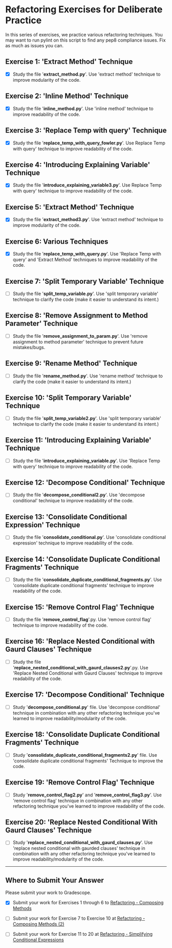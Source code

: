 # Refactoring Exercises for Deliberate Practice

In this series of exercises, we practice various refactoring techniques. You may want to run pylint on this script to find any pep8 compliance issues. Fix as much as issues you can.

## Exercise 1: 'Extract Method' Technique

- [X] Study the file '**extract_method.py**'. Use 'extract method' technique to improve modularity of the code.

## Exercise 2: 'Inline Method' Technique

- [X] Study the file '**inline_method.py**'. Use 'inline method' technique to improve readability of the code.

## Exercise 3: 'Replace Temp with query' Technique

- [X] Study the file '**replace_temp_with_query_fowler.py**'. Use Replace Temp with query' technique to improve readability of the code.

## Exercise 4: 'Introducing Explaining Variable' Technique

- [X] Study the file '**introduce_explaining_variable3.py**'. Use Replace Temp with query' technique to improve readability of the code.

## Exercise 5: 'Extract Method' Technique

- [X] Study the file '**extract_method3.py**'. Use 'extract method' technique to improve modularity of the code.

## Exercise 6: Various Techniques

- [X] Study the file '**replace_temp_with_query.py**'. Use 'Replace Temp with query' and 'Extract Method' techniques to improve readability of the code.

## Exercise 7: 'Split Temporary Variable' Technique

- [ ] Study the file '**split_temp_variable.py**'. Use 'split temporary variable' technique to clarify the code (make it easier to understand its intent.)

## Exercise 8: 'Remove Assignment to Method Parameter' Technique

- [ ] Study the file '**remove_assignment_to_param.py**'. Use 'remove assignment to method parameter' technique to prevent future mistakes/bugs.

## Exercise 9: 'Rename Method' Technique

- [ ] Study the file '**rename_method.py**'. Use 'rename method' technique to clarify the code (make it easier to understand its intent.)

## Exercise 10: 'Split Temporary Variable' Technique

- [ ] Study the file '**split_temp_variable2.py**'. Use 'split temporary variable' technique to clarify the code (make it easier to understand its intent.)

## Exercise 11: 'Introducing Explaining Variable' Technique

- [ ] Study the file '**introduce_explaining_variable.py**'. Use 'Replace Temp with query' technique to improve readability of the code.

## Exercise 12: 'Decompose Conditional' Technique

- [ ] Study the file '**decompose_conditional2.py**'. Use 'decompose conditional' technique to improve readability of the code.

## Exercise  13: 'Consolidate Conditional Expression' Technique

- [ ] Study the file '**consolidate_conditional.py**'. Use 'consolidate conditional expression' technique to improve readability of the code.

## Exercise  14: 'Consolidate Duplicate Conditional Fragments' Technique

- [ ] Study the file '**consolidate_duplicate_conditional_fragments.py**'. Use 'consolidate duplicate conditional fragments' technique to improve readability of the code.

## Exercise  15: 'Remove Control Flag' Technique

- [ ] Study the file '**remove_control_flag**'.py. Use 'remove control flag' technique to improve readability of the code.

## Exercise  16: 'Replace Nested Conditional with Gaurd Clauses' Technique

- [ ] Study the file '**replace_nested_conditional_with_gaurd_clauses2.py**'.py. Use 'Replace Nested Conditional with Gaurd Clauses' technique to improve readability of the code.

## Exercise  17: 'Decompose Conditional' Technique

- [ ] Study '**decompose_conditional.py**' file. Use 'decompose conditional' technique in combination with any other refactoring technique you've learned to improve readability/modularity of the code.

## Exercise  18: 'Consolidate Duplicate Conditional Fragments' Technique

- [ ] Study '**consolidate_duplicate_conditional_fragments2.py**' file. Use 'consolidate duplicate conditional fragments' Technique to improve the code.

## Exercise 19: 'Remove Control Flag' Technique

- [ ] Study '**remove_control_flag2.py**' and '**remove_control_flag3.py**'. Use 'remove control flag' technique in combination with any other refactoring technique you've learned to improve readability of the code.

## Exercise 20: 'Replace Nested Conditional With Gaurd Clauses' Technique

- [ ] Study '**replace_nested_conditional_with_gaurd_clauses.py**'. Use 'replace nested conditional with gaurded clauses' technique in combination with any other refactoring technique you've learned to improve readability/modularity of the code.

---

## Where to Submit Your Answer

Please submit your work to Gradescope.

- [X] Submit your work for Exercises 1 through 6 to [Refactoring - Composing Methods](https://www.gradescope.com/courses/206382/assignments/992928)

- [ ] Submit your work for Exercise 7 to Exercise 10 at [Refactoring - Composing Methods (2)](https://www.gradescope.com/courses/206382/assignments/1007195)

- [ ] Submit your work for Exercise 11 to 20 at [Refactoring - Simplifying Conditional Expressions](https://www.gradescope.com/courses/206382/assignments/1013900)
